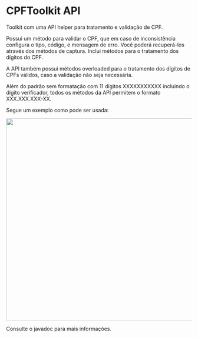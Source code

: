 # CPFToolkit API

Toolkit com uma API helper para tratamento e validação de CPF.

Possui um método para validar o CPF, que em caso de inconsistência configura o tipo, 
código, e mensagem de erro. Você poderá recuperá-los através dos métodos de captura. 
Inclui métodos para o tratamento dos dígitos do CPF.

A API também possui métodos overloaded para o tratamento dos dígitos de CPFs válidos, caso 
a validação não seja necessária.

Além do padrão sem formatação com 11 dígitos XXXXXXXXXXX incluindo o dígito verificador, 
todos os métodos da API permitem o formato XXX.XXX.XXX-XX.

Segue um exemplo como pode ser usada:

<img src = "https://user-images.githubusercontent.com/12987598/60621284-a2599f00-9db3-11e9-873a-0cd2cb9e4c87.png" width="550">

Consulte o javadoc para mais informações.
